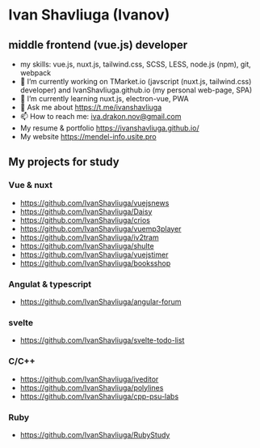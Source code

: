   # Ivan Shavliuga (Ivanov)
  ##  middle frontend (vue.js) developer
- my skills: vue.js, nuxt.js, tailwind.css, SCSS, LESS, node.js (npm), git, webpack
- 🔭 I’m currently working on TMarket.io (javscript (nuxt.js, tailwind.css) developer) and  IvanShavliuga.github.io (my personal web-page, SPA)
- 🌱 I’m currently learning nuxt.js, electron-vue, PWA
- 💬 Ask me about https://t.me/ivanshavliuga
- 📫 How to reach me: iva.drakon.nov@gmail.com
- My resume & portfolio https://ivanshavliuga.github.io/
- My website https://mendel-info.usite.pro
## My projects for study
### Vue & nuxt
 - https://github.com/IvanShavliuga/vuejsnews
 - https://github.com/IvanShavliuga/Daisy
 - https://github.com/IvanShavliuga/crios
 - https://github.com/IvanShavliuga/vuemp3player
 - https://github.com/IvanShavliuga/iv2tram
 - https://github.com/IvanShavliuga/shulte
 - https://github.com/IvanShavliuga/vuejstimer
 - https://github.com/IvanShavliuga/booksshop
### Angulat & typescript
 - https://github.com/IvanShavliuga/angular-forum
### svelte
 - https://github.com/IvanShavliuga/svelte-todo-list
### C/C++
 - https://github.com/IvanShavliuga/iveditor
 - https://github.com/IvanShavliuga/polylines
 - https://github.com/IvanShavliuga/cpp-psu-labs
### Ruby
 - https://github.com/IvanShavliuga/RubyStudy
